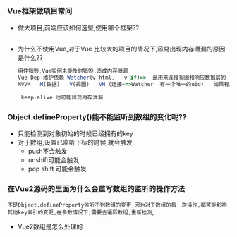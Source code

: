 ### Vue框架做项目常问

* 做大项目,前端应该如何选型,使用哪个框架??

  ``` javascript
  
  ```

  

* 为什么不使用Vue,对于Vue  比较大的项目的情况下,容易出现内存泄漏的原因是什么??

  ``` javascript
  组件销毁,Vue实例未能及时销毁,造成内存泄漏
  Vue Dep 维护依赖 Watcher(v-html,   v-if)=>  是用来连接视图和响应数据层的
  MVVM   M(数据)   V(视图)   VM (连接==>Watcher  有一个唯一的uid)   如果有刷新的时候可能出现watcher数组变化,导致数组项中出现undefined=>内存泄漏
      
   keep-alive 也可能出现内存泄漏
  ```

### Object.defineProperty()能不能监听到数组的变化呢??

* 只能检测到对象初始的时候已经拥有的key
* 对于数组,设置已监听下标的时候,就会触发
  * push不会触发
  * unshift可能会触发
  * pop shift 可能会触发

### 在Vue2源码的里面为什么会重写数组的监听的操作方法

`不是Object.defineProperty监听不到数组的变更,因为对于数组的每一次操作,都可能影响其他key索引的变更,在多数情况下,需要去遍历数组,重新检测`,

* Vue2数组是怎么处理的

  ``` javascript
  
  ```

  
